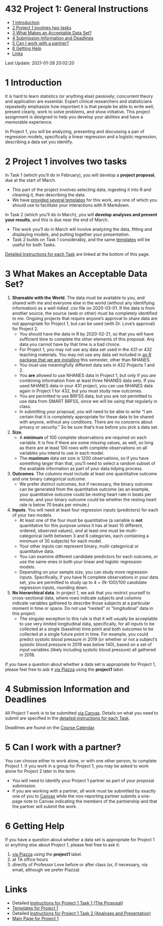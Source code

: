432 Project 1: General Instructions
================

-   [1 Introduction](#introduction)
-   [2 Project 1 involves two tasks](#project-1-involves-two-tasks)
-   [3 What Makes an Acceptable Data
    Set?](#what-makes-an-acceptable-data-set)
-   [4 Submission Information and
    Deadlines](#submission-information-and-deadlines)
-   [5 Can I work with a partner?](#can-i-work-with-a-partner)
-   [6 Getting Help](#getting-help)
-   [Links](#links)

Last Update: 2021-01-28 20:02:20

# 1 Introduction

It is hard to learn statistics (or anything else) passively; concurrent
theory and application are essential. Expert clinical researchers and
statisticians repeatedly emphasize how important it is that people be
able to write well, present clearly, work to solve problems, and show
initiative. This project assignment is designed to help you develop your
abilities and have a memorable experience.

In Project 1, you will be analyzing, presenting and discussing a pair of
regression models, specifically a linear regression and a logistic
regression, describing a data set you identify.

# 2 Project 1 involves two tasks

In Task 1 (which you’ll do in February), you will develop a **project
proposal**, due at the start of March.

-   This part of the project involves selecting data, ingesting it into
    R and cleaning it, then describing the data.
-   We have [provided several templates](#links) for this work, any one
    of which you should use to facilitate your interactions with R
    Markdown.

In Task 2 (which you’ll do in March), you will **develop analyses and
present your results**, and this is due near the end of March.

-   The work you’ll do in March will involve analyzing the data, fitting
    and displaying models, and putting together your presentation.
-   Task 2 builds on Task 1 considerably, and the same
    [templates](#links) will be useful for both Tasks.

[Detailed Instructions for each Task](#links) are linked at the bottom
of this page.

# 3 What Makes an Acceptable Data Set?

1.  **Shareable with the World**. The data must be available to you, and
    shared with me and everyone else in the world (without any
    identifying information) as a well-tidied .csv file on 2020-03-01.
    If the data is from another source, the source (web or other) must
    be completely identified to me. Ongoing projects that require
    anyone’s approval to share data are not appropriate for Project 1,
    but can be used (with Dr. Love’s approval) for Project 2.
    -   You should have the data in R by 2020-02-21, so that you will
        have sufficient time to complete the other elements of this
        proposal. Any data you cannot have by that time is a bad choice.
    -   For Project 1, you may not use any data set used in the 431 or
        432 teaching materials. You may not use any data set included in
        [an R package that we are
        installing](https://thomaselove.github.io/432/r_packages.html)
        this semester, other than NHANES.
    -   You must use meaningfully different data sets in 432 Projects 1
        and 2.
    -   You **are** allowed to use NHANES data in Project 1, but only if
        you are combining information from at least three NHANES data
        sets. If you used NHANES data in your 431 project, you can use
        NHANES data again in Project 1 for 432, but you must study new
        outcomes.
    -   You are permitted to use BRFSS data, but you are not permitted
        to use data from SMART BRFSS, since we will be using that
        regularly in class.
    -   In submitting your proposal, you will need to be able to write
        “I am certain that it is completely appropriate for these data
        to be shared with anyone, without any conditions. There are no
        concerns about privacy or security.” So be sure that’s true
        before you pick a data set.
2.  **Size**.
    -   A **minimum** of 100 complete observations are required on each
        variable. It is fine if there are some missing values, as well,
        so long as there are at least 100 rows with complete
        observations on all variables you intend to use in each model.
    -   The **maximum** data set size is 1200 observations, so if you
        have something larger than that, you’ll need to select a random
        subset of the available information as part of your data tidying
        process.
3.  **Outcomes**. The columns must include at least one quantitative
    outcome and one binary categorical outcome.
    -   We prefer distinct outcomes, but if necessary, the binary
        outcome can be generated from the quantitative outcome (as an
        example, your quantitative outcome could be resting heart rate
        in beats per minute, and your binary outcome could be whether
        the resting heart rate is below 70 beats per minute.)
4.  **Inputs**. You will need at least four regression inputs
    (predictors) for each of your two models.
    -   At least one of the four must be quantitative (a variable is
        **not** quantitative for this purpose unless it has at least 10
        different, ordered, observed values), *and* at least one must be
        multi-categorical (with between 3 and 6 categories, each
        containing a minimum of 30 subjects) for each model.
    -   Your other inputs can represent binary, multi-categorical or
        quantitative data.
    -   You can examine different candidate predictors for each outcome,
        or use the same ones in both your linear and logistic regression
        models.
    -   Depending on your sample size, you can study more regression
        inputs. Specifically, if you have N complete observations in
        your data set, you are permitted to study up to 4 + (N-100)/100
        candidate regression inputs, rounding down.
5.  **No hierarchical data**. In project 1, we ask that you restrict
    yourself to cross-sectional data, where rows indicate subjects and
    columns indicate variables gathered to describe those subjects at a
    particular moment in time or space. Do not use “nested” or
    “longitudinal” data in this project.
    -   The singular exception to this rule is that it will usually be
        acceptable to use very limited longitudinal data, specifically,
        for all inputs to be collected at a single (baseline) time point
        and both outcomes to be collected at a single future point in
        time. For example, you could predict systolic blood pressure in
        2019 (or whether or not a subject’s systolic blood pressure in
        2019 was below 140), based on a set of input variables (likely
        including systolic blood pressure) all gathered in 2018.

If you have a question about whether a data set is appropriate for
Project 1, please feel free to ask it [via
Piazza](https://piazza.com/case/spring2021/pqhs432) using the
**project1** label.

# 4 Submission Information and Deadlines

All Project 1 work is to be submitted [via
Canvas](https://canvas.case.edu/). Details on what you need to submit
are specified in the [detailed instructions for each Task](#links).

Deadlines are found on the [Course
Calendar](https://thomaselove.github.io/432/calendar.html).

# 5 Can I work with a partner?

You can choose either to work alone, or with one other person, to
complete Project 1. If you work in a group for Project 1, you may be
asked to work alone for Project 2 later in the term.

-   You will need to identify your Project 1 partner as part of your
    proposal submission.
-   If you are working with a partner, all work must be submitted by
    exactly one of you to [Canvas](https::/canvas.case.edu) while the
    non-reporting partner submits a one-page note to Canvas indicating
    the members of the partnership and that the partner will submit the
    work.

# 6 Getting Help

If you have a question about whether a data set is appropriate for
Project 1 or anything else about Project 1, please feel free to ask it:

1.  [via Piazza](https://piazza.com/case/spring2021/pqhs432) using the
    **project1** label.
2.  at TA office hours
3.  directly of Professor Love before or after class (or, if necessary,
    via email, although we prefer Piazza)

# Links

-   Detailed [Instructions for Project 1 Task 1 (The
    Proposal)](https://github.com/THOMASELOVE/432-2021/blob/master/project1/01_project1_proposal.md)
-   [Templates for Project
    1](https://github.com/THOMASELOVE/432-2021/tree/master/project1/templates)
-   Detailed [Instructions for Project 1 Task 2 (Analyses and
    Presentation)](https://github.com/THOMASELOVE/432-2021/blob/master/project1/02_project1_analyses.md)
-   [Main Page for Project
    1](https://github.com/THOMASELOVE/432-2021/tree/master/project1)
